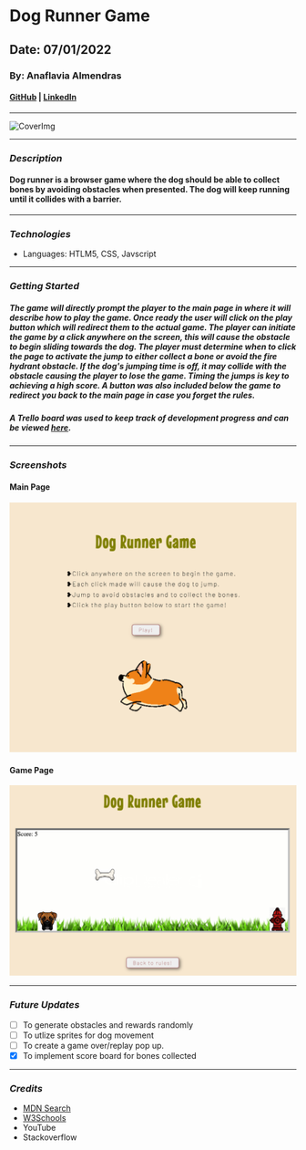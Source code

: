 # Dog Runner Game

## Date: 07/01/2022

### By: Anaflavia Almendras

#### [GitHub](https://github.com/A-Almendras) | [LinkedIn](https://www.linkedin.com/in/aalmendras/)

---

![CoverImg](https://media.istockphoto.com/vectors/lazy-dog-cute-boxer-puppy-sleeping-icon-logo-design-vector-vector-id952024148?k=20&m=952024148&s=612x612&w=0&h=hWQ_nljlpfM4pw3F6R_2uVgcCHEsiqRrMfk7vNRWt4w=)

---

### **_Description_**

#### Dog runner is a browser game where the dog should be able to collect bones by avoiding obstacles when presented. The dog will keep running until it collides with a barrier.

---

### **_Technologies_**

- Languages: HTLM5, CSS, Javscript

---

### **_Getting Started_**

##### The game will directly prompt the player to the main page in where it will describe how to play the game. Once ready the user will click on the play button which will redirect them to the actual game. The player can initiate the game by a click anywhere on the screen, this will cause the obstacle to begin sliding towards the dog. The player must determine when to click the page to activate the jump to either collect a bone or avoid the fire hydrant obstacle. If the dog's jumping time is off, it may collide with the obstacle causing the player to lose the game. Timing the jumps is key to achieving a high score. A button was also included below the game to redirect you back to the main page in case you forget the rules.

##### A Trello board was used to keep track of development progress and can be viewed [here](https://trello.com/b/axD6qkG5/project-1-dog-runner-game).

---

### **_Screenshots_**

#### **Main Page**

![index](imgs/html-page.png)

#### **Game Page**

![game](imgs/game-page.png)

---

### **_Future Updates_**

- [ ] To generate obstacles and rewards randomly
- [ ] To utlize sprites for dog movement
- [ ] To create a game over/replay pop up.
- [x] To implement score board for bones collected

---

### **_Credits_**

- [MDN Search](https://developer.mozilla.org/en-US/)
- [W3Schools](https://www.w3schools.com/)
- YouTube
- Stackoverflow
